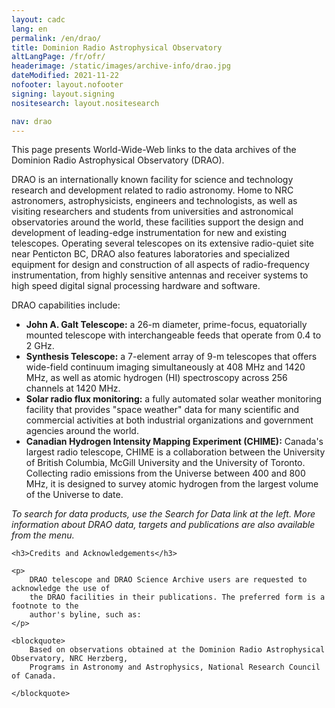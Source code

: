 ```yaml
---
layout: cadc
lang: en
permalink: /en/drao/
title: Dominion Radio Astrophysical Observatory
altLangPage: /fr/ofr/
headerimage: /static/images/archive-info/drao.jpg
dateModified: 2021-11-22
nofooter: layout.nofooter
signing: layout.signing
nositesearch: layout.nositesearch

nav: drao
---
```


<p>
This page presents World-Wide-Web links to the data archives of the Dominion
Radio Astrophysical Observatory (DRAO).
</p>

<p>
DRAO is an internationally known facility for science and technology research and development related to
radio astronomy. Home to NRC astronomers, astrophysicists, engineers and technologists, as well as
visiting researchers and students from universities and astronomical observatories around the world,
these facilities support the design and development of leading-edge instrumentation for new and existing
telescopes. Operating several telescopes on its extensive radio-quiet site near Penticton BC, DRAO also
features laboratories and specialized equipment for design and construction of all aspects of radio-frequency
instrumentation, from highly sensitive antennas and receiver systems to high speed digital signal processing
hardware and software.
</p>


<p>
    DRAO capabilities include:
    </p><ul>
        <li>
            <b>John A. Galt Telescope:</b> a 26-m diameter, prime-focus, equatorially mounted telescope with
            interchangeable feeds that operate from 0.4 to 2 GHz.
        </li>
        <li>
            <b>Synthesis Telescope:</b> a 7-element array of 9-m telescopes that offers wide-field continuum
            imaging simultaneously at 408 MHz and 1420 MHz, as well as atomic hydrogen (HI) spectroscopy
            across 256 channels at 1420 MHz.
        </li>
        <li>
            <b>Solar radio flux monitoring:</b> a fully automated solar weather monitoring facility
            that provides "space weather" data for many scientific and commercial activities at both
            industrial organizations and government agencies around the world.
        </li>
        <li>
            <b>Canadian Hydrogen Intensity Mapping Experiment (CHIME):</b>
            Canada's largest radio telescope, CHIME is a collaboration
            between the University of British Columbia, McGill University and the University of Toronto. Collecting
            radio emissions from the Universe between 400 and 800 MHz, it is designed to survey atomic hydrogen
            from the largest volume of the Universe to date.
        </li>
    </ul>
<p></p>

<p>
    <i>
        To search for data products, use the Search for Data link at the left. More information about
        DRAO data, targets and publications are also available from the menu.
    </i>
</p>

<div class="about_text">

    <h3>Credits and Acknowledgements</h3>

    <p>
        DRAO telescope and DRAO Science Archive users are requested to acknowledge the use of
        the DRAO facilities in their publications. The preferred form is a footnote to the
        author's byline, such as:
    </p>

    <blockquote>
        Based on observations obtained at the Dominion Radio Astrophysical Observatory, NRC Herzberg,
        Programs in Astronomy and Astrophysics, National Research Council of Canada.

    </blockquote>
</div>
